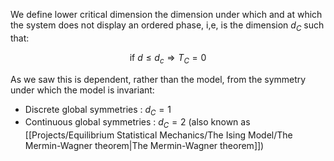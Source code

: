 We define lower critical dimension the dimension under which and at which the system does not display an ordered phase, i,e, is the dimension $d_C$ such that:

$$ \text{if}\ d\leq d_c  \Rightarrow T_C = 0 $$

As we saw this is dependent, rather than the model, from the symmetry under which the model is invariant:

- Discrete global symmetries : $d_C = 1$
- Continuous global symmetries : $d_C = 2$ (also known as [[Projects/Equilibrium Statistical Mechanics/The Ising Model/The Mermin-Wagner theorem|The Mermin-Wagner theorem]])
